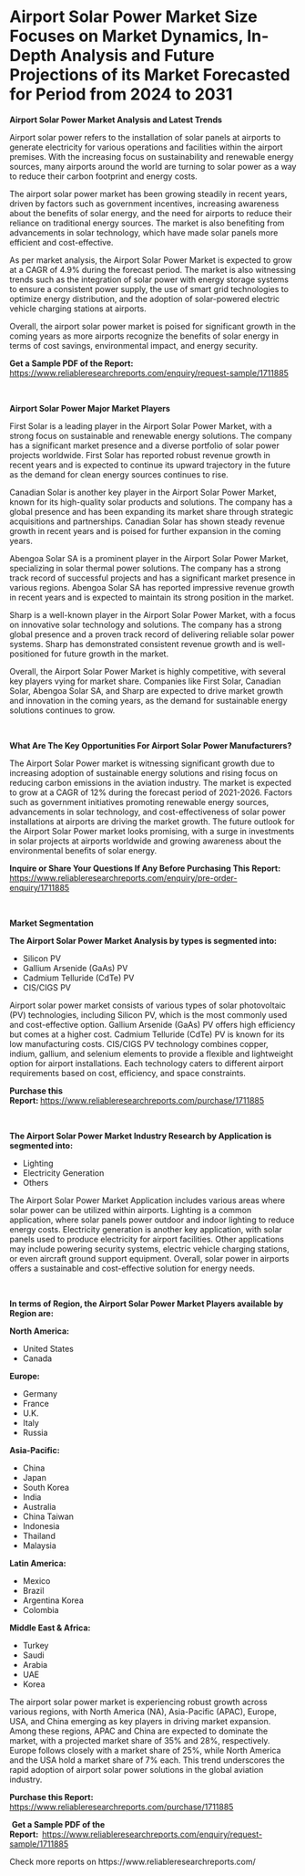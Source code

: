 <p><h1>Airport Solar Power Market Size Focuses on Market Dynamics, In-Depth Analysis and Future Projections of its Market Forecasted for Period from 2024 to 2031</h1></p><p><strong>Airport Solar Power Market Analysis and Latest Trends</strong></p>
<p><p>Airport solar power refers to the installation of solar panels at airports to generate electricity for various operations and facilities within the airport premises. With the increasing focus on sustainability and renewable energy sources, many airports around the world are turning to solar power as a way to reduce their carbon footprint and energy costs.</p><p>The airport solar power market has been growing steadily in recent years, driven by factors such as government incentives, increasing awareness about the benefits of solar energy, and the need for airports to reduce their reliance on traditional energy sources. The market is also benefiting from advancements in solar technology, which have made solar panels more efficient and cost-effective.</p><p>As per market analysis, the Airport Solar Power Market is expected to grow at a CAGR of 4.9% during the forecast period. The market is also witnessing trends such as the integration of solar power with energy storage systems to ensure a consistent power supply, the use of smart grid technologies to optimize energy distribution, and the adoption of solar-powered electric vehicle charging stations at airports.</p><p>Overall, the airport solar power market is poised for significant growth in the coming years as more airports recognize the benefits of solar energy in terms of cost savings, environmental impact, and energy security.</p></p>
<p><strong>Get a Sample PDF of the Report:&nbsp;</strong> <a href="https://www.reliableresearchreports.com/enquiry/request-sample/1711885">https://www.reliableresearchreports.com/enquiry/request-sample/1711885</a></p>
<p>&nbsp;</p>
<p><strong>Airport Solar Power Major Market Players</strong></p>
<p><p>First Solar is a leading player in the Airport Solar Power Market, with a strong focus on sustainable and renewable energy solutions. The company has a significant market presence and a diverse portfolio of solar power projects worldwide. First Solar has reported robust revenue growth in recent years and is expected to continue its upward trajectory in the future as the demand for clean energy sources continues to rise.</p><p>Canadian Solar is another key player in the Airport Solar Power Market, known for its high-quality solar products and solutions. The company has a global presence and has been expanding its market share through strategic acquisitions and partnerships. Canadian Solar has shown steady revenue growth in recent years and is poised for further expansion in the coming years.</p><p>Abengoa Solar SA is a prominent player in the Airport Solar Power Market, specializing in solar thermal power solutions. The company has a strong track record of successful projects and has a significant market presence in various regions. Abengoa Solar SA has reported impressive revenue growth in recent years and is expected to maintain its strong position in the market.</p><p>Sharp is a well-known player in the Airport Solar Power Market, with a focus on innovative solar technology and solutions. The company has a strong global presence and a proven track record of delivering reliable solar power systems. Sharp has demonstrated consistent revenue growth and is well-positioned for future growth in the market.</p><p>Overall, the Airport Solar Power Market is highly competitive, with several key players vying for market share. Companies like First Solar, Canadian Solar, Abengoa Solar SA, and Sharp are expected to drive market growth and innovation in the coming years, as the demand for sustainable energy solutions continues to grow.</p></p>
<p>&nbsp;</p>
<p><strong>What Are The Key Opportunities For Airport Solar Power Manufacturers?</strong></p>
<p><p>The Airport Solar Power market is witnessing significant growth due to increasing adoption of sustainable energy solutions and rising focus on reducing carbon emissions in the aviation industry. The market is expected to grow at a CAGR of 12% during the forecast period of 2021-2026. Factors such as government initiatives promoting renewable energy sources, advancements in solar technology, and cost-effectiveness of solar power installations at airports are driving the market growth. The future outlook for the Airport Solar Power market looks promising, with a surge in investments in solar projects at airports worldwide and growing awareness about the environmental benefits of solar energy.</p></p>
<p><strong>Inquire or Share Your Questions If Any Before Purchasing This Report:</strong> <a href="https://www.reliableresearchreports.com/enquiry/pre-order-enquiry/1711885">https://www.reliableresearchreports.com/enquiry/pre-order-enquiry/1711885</a></p>
<p>&nbsp;</p>
<p><strong>Market Segmentation</strong></p>
<p><strong>The Airport Solar Power Market Analysis by types is segmented into:</strong></p>
<p><ul><li>Silicon PV</li><li>Gallium Arsenide (GaAs) PV</li><li>Cadmium Telluride (CdTe) PV</li><li>CIS/CIGS PV</li></ul></p>
<p><p>Airport solar power market consists of various types of solar photovoltaic (PV) technologies, including Silicon PV, which is the most commonly used and cost-effective option. Gallium Arsenide (GaAs) PV offers high efficiency but comes at a higher cost. Cadmium Telluride (CdTe) PV is known for its low manufacturing costs. CIS/CIGS PV technology combines copper, indium, gallium, and selenium elements to provide a flexible and lightweight option for airport installations. Each technology caters to different airport requirements based on cost, efficiency, and space constraints.</p></p>
<p><strong>Purchase this Report:&nbsp;</strong><a href="https://www.reliableresearchreports.com/purchase/1711885">https://www.reliableresearchreports.com/purchase/1711885</a></p>
<p>&nbsp;</p>
<p><strong>The Airport Solar Power Market Industry Research by Application is segmented into:</strong></p>
<p><ul><li>Lighting</li><li>Electricity Generation</li><li>Others</li></ul></p>
<p><p>The Airport Solar Power Market Application includes various areas where solar power can be utilized within airports. Lighting is a common application, where solar panels power outdoor and indoor lighting to reduce energy costs. Electricity generation is another key application, with solar panels used to produce electricity for airport facilities. Other applications may include powering security systems, electric vehicle charging stations, or even aircraft ground support equipment. Overall, solar power in airports offers a sustainable and cost-effective solution for energy needs.</p></p>
<p>&nbsp;</p>
<p><strong>In terms of Region, the Airport Solar Power Market Players available by Region are:</strong></p>
<p>
    <p> <strong> North America: </strong>
        <ul>
            <li>United States</li>
            <li>Canada</li>
        </ul>
        </p> 
    <p> <strong> Europe: </strong>
        <ul>
            <li>Germany</li>
            <li>France</li>
            <li>U.K.</li>
            <li>Italy</li>
            <li>Russia</li>
        </ul>
        </p> 
    <p> <strong> Asia-Pacific: </strong>
        <ul>
            <li>China</li>
            <li>Japan</li>
            <li>South Korea</li>
            <li>India</li>
            <li>Australia</li>
            <li>China Taiwan</li>
            <li>Indonesia</li>
            <li>Thailand</li>
            <li>Malaysia</li>
        </ul>
        </p> 
    <p> <strong> Latin America: </strong>
        <ul>
            <li>Mexico</li>
            <li>Brazil</li>
            <li>Argentina Korea</li>
            <li>Colombia</li>
        </ul>
        </p> 
    <p> <strong> Middle East & Africa: </strong>
        <ul>
            <li>Turkey</li>
            <li>Saudi</li>
            <li>Arabia</li>
            <li>UAE</li>
            <li>Korea</li>
        </ul>
    </p>
    </p>
<p><p>The airport solar power market is experiencing robust growth across various regions, with North America (NA), Asia-Pacific (APAC), Europe, USA, and China emerging as key players in driving market expansion. Among these regions, APAC and China are expected to dominate the market, with a projected market share of 35% and 28%, respectively. Europe follows closely with a market share of 25%, while North America and the USA hold a market share of 7% each. This trend underscores the rapid adoption of airport solar power solutions in the global aviation industry.</p></p>
<p><strong>Purchase this Report: </strong><a href="https://www.reliableresearchreports.com/purchase/1711885">https://www.reliableresearchreports.com/purchase/1711885</a></p>
<p>&nbsp;<strong>Get a Sample PDF of the Report:&nbsp;&nbsp;</strong><a href="https://www.reliableresearchreports.com/enquiry/request-sample/1711885">https://www.reliableresearchreports.com/enquiry/request-sample/1711885</a></p>
<p><strong></strong></p>
<p>Check more reports on https://www.reliableresearchreports.com/</p>